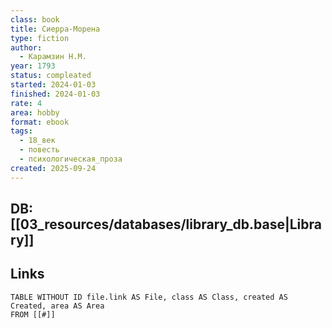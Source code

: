 ```yaml
---
class: book
title: Сиерра-Морена
type: fiction
author:
  - Карамзин Н.М.
year: 1793
status: compleated
started: 2024-01-03
finished: 2024-01-03
rate: 4
area: hobby
format: ebook
tags:
  - 18_век
  - повесть
  - психологическая_проза
created: 2025-09-24
---
```

## DB: [[03_resources/databases/library_db.base|Library]]

## Links

```dataview
TABLE WITHOUT ID file.link AS File, class AS Class, created AS Created, area AS Area
FROM [[#]]
````